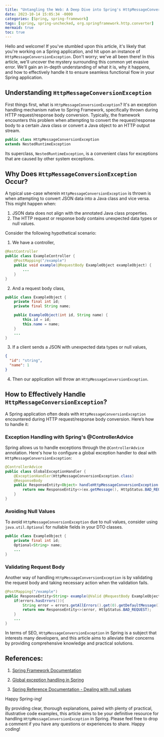 ```yaml
---
title: "Untangling the Web: A Deep Dive into Spring's HttpMessageConversionException "
date: 2023-10-14 15:05:34 -0000
categories: [Spring, spring-framework]
tags: [spring, spring-unchecked, org.springframework.http.converter]
mermaid: true
toc: true
---
```



Hello and welcome! If you've stumbled upon this article, it's likely that you're working on a Spring application, and hit upon an instance of `HttpMessageConversionException`. Don't worry; we've all been there! In this article, we'll uncover the mystery surrounding this common yet evasive error. We'll gain an in-depth understanding of what it is, why it happens, and how to effectively handle it to ensure seamless functional flow in your Spring application.

Understanding `HttpMessageConversionException`
--------

First things first, what is `HttpMessageConversionException`? It's an exception handling mechanism native to Spring Framework, specifically thrown during HTTP request/response body conversion. Typically, the framework encounters this problem when attempting to convert the request/response body to a certain Java class or convert a Java object to an HTTP output stream.

```java
public class HttpMessageConversionException 
extends NestedRuntimeException
```

Its superclass, `NestedRuntimeException`, is a convenient class for exceptions that are caused by other system exceptions.

Why Does `HttpMessageConversionException` Occur?
---------

A typical use-case wherein `HttpMessageConversionException` is thrown is when attempting to convert JSON data into a Java class and vice versa. This might happen when:

1. JSON data does not align with the annotated Java class properties.
2. The HTTP request or response body contains unexpected data types or null values.

Consider the following hypothetical scenario:

1. We have a controller,

```java
@RestController
public class ExampleController {
    @PostMapping("/example")
    public void example(@RequestBody ExampleObject exampleObject) {
        ...
    }
}
```

2. And a request body class,

```java
public class ExampleObject {
    private final int id;
    private final String name;

    public ExampleObject(int id, String name) {
        this.id = id;
        this.name = name;
    }
    ...
}
```

3. If a client sends a JSON with unexpected data types or null values,

```json
{
  "id": "string",
  "name": 1
}
```

4. Then our application will throw an `HttpMessageConversionException`.

How to Effectively Handle `HttpMessageConversionException`?
------------

A Spring application often deals with `HttpMessageConversionException` encountered during HTTP request/response body conversion. Here’s how to handle it:

### Exception Handling with Spring's @ControllerAdvice

Spring allows us to handle exceptions through the `@ControllerAdvice` annotation. Here's how to configure a global exception handler to deal with `HttpMessageConversionException`:

```java
@ControllerAdvice
public class GlobalExceptionHandler {
    @ExceptionHandler(HttpMessageConversionException.class)
    @ResponseBody
    public ResponseEntity<Object> handleHttpMessageConversionException(HttpMessageConversionException ex) {
        return new ResponseEntity<>(ex.getMessage(), HttpStatus.BAD_REQUEST);
    }
}
```

### Avoiding Null Values

To avoid `HttpMessageConversionException` due to null values, consider using `java.util.Optional` for nullable fields in your DTO classes.

```java
public class ExampleObject {
    private final int id;
    Optional<String> name;
    ...
}
```

### Validating Request Body 

Another way of handling `HttpMessageConversionException` is by validating the request body and taking necessary action when the validation fails.

```java
@PostMapping("/example")
public ResponseEntity<String> example(@Valid @RequestBody ExampleObject exampleObject, Errors errors) {
    if(errors.hasErrors()){
        String error = errors.getAllErrors().get(0).getDefaultMessage();
        return new ResponseEntity<>(error, HttpStatus.BAD_REQUEST);
    }
    ...
}
```

In terms of SEO, `HttpMessageConversionException` in Spring is a subject that interests many developers, and this article aims to alleviate their concerns by providing comprehensive knowledge and practical solutions. 

References:
----------

1. <a href="https://docs.spring.io/spring-framework/docs/current/javadoc-api/org/springframework/http/converter/HttpMessageConversionException.html">Spring Framework Documentation</a>

2. <a href="https://www.baeldung.com/global-error-handler-in-a-spring-rest-api">Global exception handling in Spring</a>

3. <a href="https://docs.spring.io/spring/docs/current/spring-framework-reference/core.html#beans-java-optional">Spring Reference Documentation - Dealing with null values</a>

Happy Spring-ing!

By providing clear, thorough explanations, paired with plenty of practical, illustrative code examples, this article aims to be your definitive resource for handling `HttpMessageConversionException` in Spring. Please feel free to drop a comment if you have any questions or experiences to share. Happy coding!

